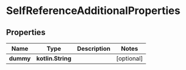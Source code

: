 
# SelfReferenceAdditionalProperties

## Properties
| Name | Type | Description | Notes |
| ------------ | ------------- | ------------- | ------------- |
| **dummy** | **kotlin.String** |  |  [optional] |



